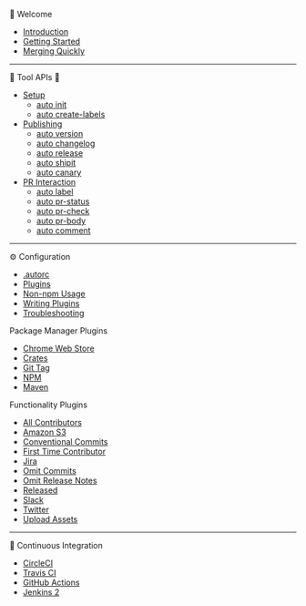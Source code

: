 :tada: Welcome

- [Introduction](pages/introduction.md)
- [Getting Started](pages/getting-started.md)
- [Merging Quickly](pages/quick-merge.md)

---

:hammer: Tool APIs :wrench:

- [Setup](pages/generated/init.md)
  - [auto init](pages/generated/init.md#init)
  - [auto create-labels](pages/generated/init.md#create-labels)
- [Publishing](pages/publishing.md)
  - [auto version](pages/generated/version.md)
  - [auto changelog](pages/generated/changelog.md)
  - [auto release](pages/generated/release.md)
  - [auto shipit](pages/generated/shipit.md)
  - [auto canary](pages/generated/canary.md)
- [PR Interaction](pages/pr-interaction.md)
  - [auto label](pages/generated/label.md)
  - [auto pr-status](pages/generated/pr-status.md)
  - [auto pr-check](pages/generated/pr-check.md)
  - [auto pr-body](pages/generated/pr-body.md)
  - [auto comment](pages/generated/comment.md)

---

:gear: Configuration

- [.autorc](pages/autorc.md)
- [Plugins](pages/plugins.md)
- [Non-npm Usage](pages/non-npm.md)
- [Writing Plugins](pages/writing-plugins.md)
- [Troubleshooting](pages/troubleshooting.md)

Package Manager Plugins

- [Chrome Web Store](../plugins/chrome/README.md)
- [Crates](../plugins/crates/README.md)
- [Git Tag](../plugins/git-tag/README.md)
- [NPM](../plugins/npm/README.md)
- [Maven](../plugins/maven/README.md)

Functionality Plugins

- [All Contributors](../plugins/all-contributors/README.md)
- [Amazon S3](../plugins/s3/README.md)
- [Conventional Commits](../plugins/conventional-commits/README.md)
- [First Time Contributor](../plugins/first-time-contributor/README.md)
- [Jira](../plugins/jira/README.md)
- [Omit Commits](../plugins/omit-commits/README.md)
- [Omit Release Notes](../plugins/omit-release-notes/README.md)
- [Released](../plugins/released/README.md)
- [Slack](../plugins/slack/README.md)
- [Twitter](../plugins/twitter/README.md)
- [Upload Assets](../plugins/upload-assets/README.md)

---

:bathtub: Continuous Integration

- [CircleCI](pages/build-platforms/circleci.md)
- [Travis CI](pages/build-platforms/travis.md)
- [GitHub Actions](pages/build-platforms/github-actions.md)
- [Jenkins 2](pages/build-platforms/jenkins.md)
